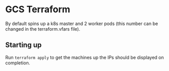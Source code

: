 # GCS Terraform

By default spins up a k8s master and 2 worker pods (this number can be changed in the terraform.vfars file).

## Starting up

Run `terraform apply` to get the machines up the IPs should be displayed on completion.
